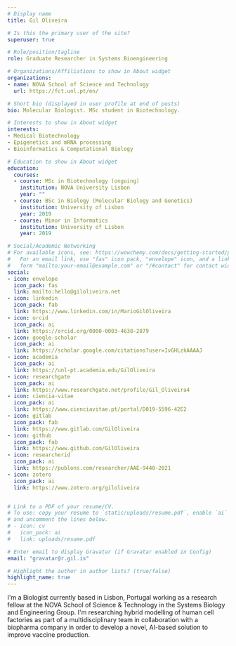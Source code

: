```yaml
---
# Display name
title: Gil Oliveira

# Is this the primary user of the site?
superuser: true

# Role/position/tagline
role: Graduate Researcher in Systems Bioengineering

# Organizations/Affiliations to show in About widget
organizations:
- name: NOVA School of Science and Technology
  url: https://fct.unl.pt/en/

# Short bio (displayed in user profile at end of posts)
bio: Molecular Biologist. MSc student in Biotechnology.

# Interests to show in About widget
interests:
- Medical Biotechnology
- Epigenetics and mRNA processing
- Bioinformatics & Computational Biology

# Education to show in About widget
education:
  courses:
  - course: MSc in Biotechnology (ongoing)
    institution: NOVA University Lisbon
    year: ""
  - course: BSc in Biology (Molecular Biology and Genetics)
    institution: University of Lisbon
    year: 2019
  - course: Minor in Informatics
    institution: University of Lisbon
    year: 2019

# Social/Academic Networking
# For available icons, see: https://wowchemy.com/docs/getting-started/page-builder/#icons
#   For an email link, use "fas" icon pack, "envelope" icon, and a link in the
#   form "mailto:your-email@example.com" or "/#contact" for contact widget.
social:
- icon: envelope
  icon_pack: fas
  link: mailto:hello@giloliveira.net
- icon: linkedin
  icon_pack: fab
  link: https://www.linkedin.com/in/MarioGilOliveira
- icon: orcid
  icon_pack: ai
  link: https://orcid.org/0000-0003-4638-2879
- icon: google-scholar
  icon_pack: ai
  link: https://scholar.google.com/citations?user=IvGHLzkAAAAJ
- icon: academia
  icon_pack: ai
  link: https://unl-pt.academia.edu/GilOliveira
- icon: researchgate
  icon_pack: ai
  link: https://www.researchgate.net/profile/Gil_Oliveira4
- icon: ciencia-vitae
  icon_pack: ai
  link: https://www.cienciavitae.pt/portal/D019-5596-42E2
- icon: gitlab
  icon_pack: fab
  link: https://www.gitlab.com/GilOliveira
- icon: github
  icon_pack: fab
  link: https://www.github.com/GilOliveira
- icon: researcherid
  icon_pack: ai
  link: https://publons.com/researcher/AAE-9440-2021
- icon: zotero
  icon_pack: ai
  link: https://www.zotero.org/giloliveira 


# Link to a PDF of your resume/CV.
# To use: copy your resume to `static/uploads/resume.pdf`, enable `ai` icons in `params.toml`, 
# and uncomment the lines below.
# - icon: cv
#   icon_pack: ai
#   link: uploads/resume.pdf

# Enter email to display Gravatar (if Gravatar enabled in Config)
email: "gravatar@r.gil.is"

# Highlight the author in author lists? (true/false)
highlight_name: true
---
```


I'm a Biologist currently based in Lisbon, Portugal working as a research fellow at the NOVA School of Science & Technology in the Systems Biology and Engineering Group. I'm researching hybrid modelling of human cell factories as part of a multidisciplinary team in collaboration with a biopharma company in order to develop a novel, AI-based solution to improve vaccine production.

<!-- {{< icon name="download" pack="fas" >}} Download my {{< staticref "uploads/demo_resume.pdf" "newtab" >}}resumé{{< /staticref >}}. -->
